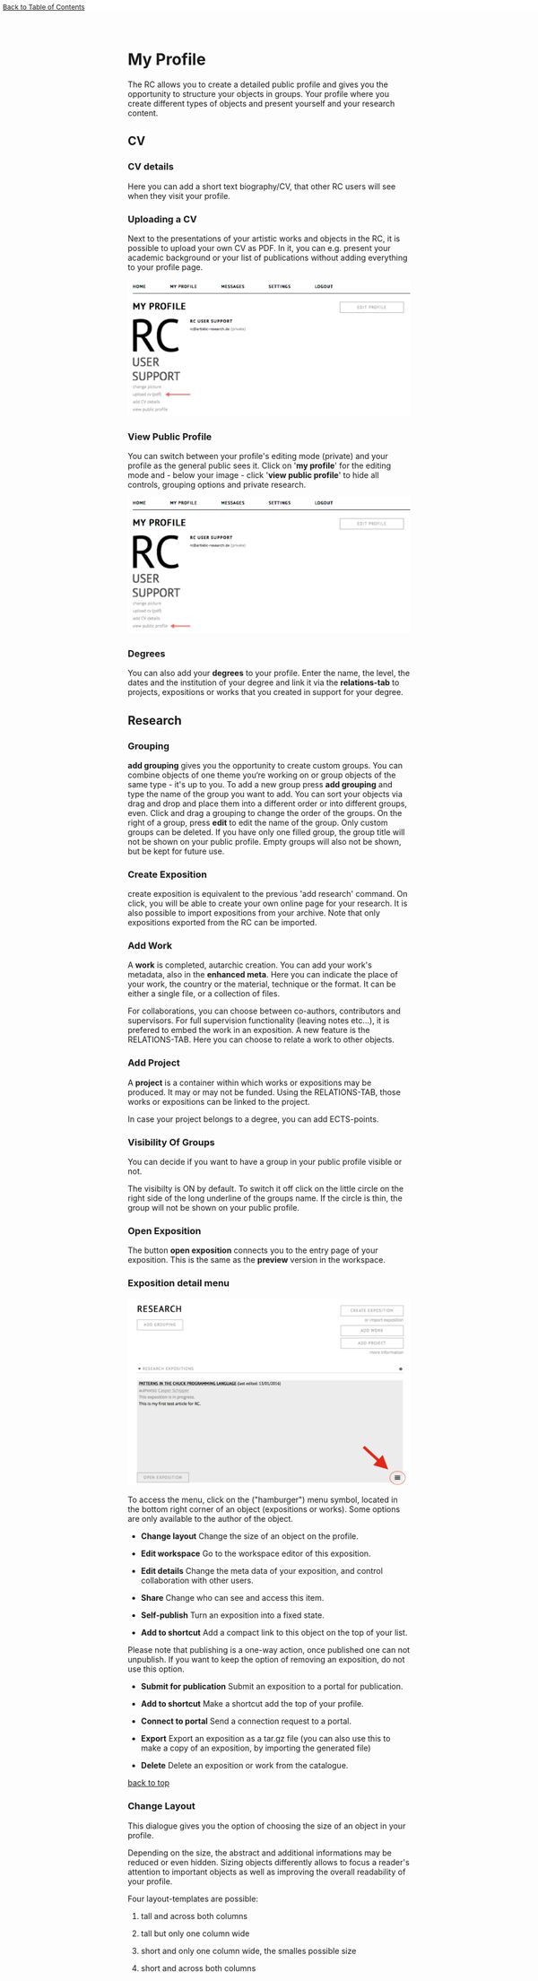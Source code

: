 <div style="font-size:12px;position:fixed;top:0px;padding-top:5px;left:5px;background-color:#fff;width:100%;"><a href="#TOC">Back to Table of Contents</a></div>

# My Profile

The RC allows you to create a detailed public profile and gives you the opportunity to structure your objects in groups. Your profile where you create different types of objects and present yourself and your research content.

## CV

### CV details
Here you can add a short text biography/CV, that other RC users will see when they visit your profile.


### Uploading a CV

Next to the presentations of your artistic works and objects in the RC, it is possible to upload your own CV as PDF. In it, you can e.g. present your academic background or your list of publications without adding everything to your profile page.

![upload your cv](images/upload_cv.png "upload a cv")

### View Public Profile
You can switch between your profile's editing mode (private) and your profile as the general public sees it. Click on '__my profile__' for the editing mode and - below your image - click '__view public profile__' to hide all controls, grouping options and private research.

![view public profile](images/view_public_profile.png "view public profile")

### Degrees
You can also add your __degrees__ to your profile. Enter the name, the level, the dates and the institution of your degree and link it via the __relations-tab__ to projects, expositions or works that you created in support for your degree.

## Research

### Grouping

__add grouping__ gives you the opportunity to create custom groups. You can combine objects of one theme you‘re working on or group objects of the same type - it's up to you. To add a new group press __add grouping__ and type the name of the group you want to add. You can sort your objects via drag and drop and place them into a different order or into different groups, even. Click and drag a grouping to change the order of the groups. On the right of a group, press __edit__ to edit the name of the group. Only custom groups can be deleted. If you have only one filled group, the group title will not be shown on your public profile. Empty groups will also not be shown, but be kept for future use.

 

### Create Exposition

create exposition is equivalent to the previous 'add research' command. On click, you will be able to create your own online page for your research.
It is also possible to import expositions from your archive. Note that only expositions exported from the RC can be imported.

### Add Work

A __work__ is completed, autarchic creation. You can add your work's metadata, also in the __enhanced meta__. Here you can indicate the place of your work, the country or the material, technique or the format. It can be either a single file, or a collection of files.

For collaborations, you can choose between co-authors, contributors and supervisors. For full supervision functionality (leaving notes etc...), it is prefered to embed the work in an exposition.
A new feature is the RELATIONS-TAB. Here you can choose to relate a work to other objects.

### Add Project 

A __project__ is a container within which works or expositions may be produced. It may or may not be funded. Using the RELATIONS-TAB, those works or expositions can be linked to the project.

In case your project belongs to a degree, you can add ECTS-points.

### Visibility Of Groups

You can decide if you want to have a group in your public profile visible or not.

The visibilty is ON by default. To switch it off click on the little circle on the right side of the long underline of the groups name. If the circle is thin, the group will not be shown on your public profile.

### Open Exposition

The button __open exposition__ connects you to the entry page of your exposition. 
This is the same as the __preview__ version in the workspace.

### Exposition detail menu

![object menu location](images/hamburger_location.png "image showing location of menu button")

To access the menu, click on the ("hamburger") menu symbol, located in the bottom right corner of an object (expositions or works). Some options are only available to the author of the object.

* __Change layout__ Change the size of an object on the profile.

* __Edit workspace__ Go to the workspace editor of this exposition.

* __Edit details__ Change the meta data of your exposition, and control collaboration with other users.

* __Share__ Change who can see and access this item.

* __Self-publish__ Turn an exposition into a fixed state.

* __Add to shortcut__ Add a compact link to this object on the top of your list. 

Please note that publishing is a one-way action, once published one can not  unpublish. If you want to keep the option of removing an exposition, do not use this option.

* __Submit for publication__ Submit an exposition to a portal for publication.

* __Add to shortcut__ Make a shortcut add the top of your profile.

* __Connect to portal__ Send a connection request to a portal.

* __Export__ Export an exposition as a tar.gz file (you can also use this to make a copy of an exposition, by importing the generated file)

* __Delete__ Delete an exposition or work from the catalogue.

[back to top](#profile)

### Change Layout

This dialogue gives you the option of choosing the size of an object in your profile.

Depending on the size, the abstract and additional informations may be reduced or even hidden. Sizing objects differently allows to focus a reader's attention to important objects as well as improving the overall readability of your profile.

Four layout-templates are possible: 

1. tall and across both columns

2. tall but only one column wide

3. short and only one column wide, the smalles possible size

4. short and across both columns

 

 

 
